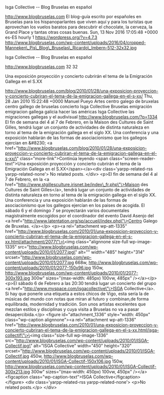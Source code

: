 Isga Collective -- Blog Bruselas en español

http://www.blogbruselas.com El blog-guía escrito por españoles en
Bruselas para los hispanoparlantes que viven aquí y para los turistas
que aprovechan los vuelos baratos para descubrir el chocolate, la
cerveza, la Grand Place y tantas otras cosas buenas. Sun, 13 Nov 2016
17:05:48 +0000 es-ES hourly 1 https://wordpress.org/?v=4.7.3
http://www.blogbruselas.com/wp-content/uploads/2016/04/cropped-Manneken\_Pis\_Blog\_Bruselas\_Ricardo\_Imbern-512-32x32.jpg

Isga Collective -- Blog Bruselas en español

http://www.blogbruselas.com 32 32

Una exposición proyección y concierto cubrirán el tema de la Emigración
Gallega en el S.XX

http://www.blogbruselas.com/blog/2010/01/28/una-exposicion-proyeccion-y-concierto-cubriran-el-tema-de-la-emigracion-gallega-en-el-s-xx/
Thu, 28 Jan 2010 15:22:48 +0000 Manuel Pueyo Artes centro galego de
bruxelas centro gallego de bruselas concierto Isga Collective Bruselas
emigración emigracion gallega galicia hacer las américas Isga Collective
las migraciones gallegas y el audivisual
http://www.blogbruselas.com/?p=1334 El fin de semana del 4 al 7 de
Febrero, en la Maison des Cultures de Saint Gilles, tendrá lugar un
conjunto de actividades de distinta naturaleza en torno al tema de la
emigración gallega en el siglo XX. Una conferencia y una exposición
hablarán de las formas de asociacionismo que los gallegos ejercían en
&\#8230; \<a
href=\"http://www.blogbruselas.com/blog/2010/01/28/una-exposicion-proyeccion-y-concierto-cubriran-el-tema-de-la-emigracion-gallega-en-el-s-xx/\"
class=\"more-link\"\>Continúa leyendo \<span
class=\"screen-reader-text\"\>Una exposición proyección y concierto
cubrirán el tema de la Emigración Gallega en el S.XX\</span\>\</a\>\<div
class=\'yarpp-related-rss yarpp-related-none\'\> No related posts.
\</div\> \<p\>El fin de semana del 4 al 7 de Febrero, en la \<a
href=\"http://www.stgillesculture.irisnet.be/index\_fr.php\"\>Maison des
Cultures de Saint Gilles\</a\>, tendrá lugar un conjunto de actividades
de distinta naturaleza en torno al tema de la emigración gallega en el
siglo XX. Una conferencia y una exposición hablarán de las formas de
asociacionismo que los gallegos ejercían en los paises de acogida. El
sábado 6 y el domingo 7 se proyectarán varios documentales
magistralmente escogidos por el coordinador del evento David Asenjo del
\<a href=\"http://www.latentation.org/sp/accueil/index.php\"\>Centro
Galego de Bruxelas. \</a\>\</p\> \<p\>\<a rel=\"attachment wp-att-1335\"
href=\"http://www.blogbruselas.com/2010/01/una-exposicion-proyeccion-y-concierto-cubriran-el-tema-de-la-emigracion-gallega-en-el-s-xx.html/attachment/2077\"\>\<img
class=\"alignnone size-full wp-image-1335\"
src=\"http://www.blogbruselas.com/wp-content/uploads/2010/01/2077.jpg\"
alt=\"\" width=\"485\" height=\"314\"
srcset=\"http://www.blogbruselas.com/wp-content/uploads/2010/01/2077.jpg
668w,
http://www.blogbruselas.com/wp-content/uploads/2010/01/2077-150x96.jpg
150w,
http://www.blogbruselas.com/wp-content/uploads/2010/01/2077-300x193.jpg
300w\" sizes=\"(max-width: 485px) 100vw, 485px\" /\>\</a\>\</p\> \<p\>El
sábado 6 de Febrero a las 20:30 tendrá lugar un concierto del grupo \<a
href=\"http://www.myspace.com/isgacollective\"\>ISGA Collective\</a\>.
Si hay que ponerle una etiqueta a estos chicos de Vigo, esta sería la de
músicas del mundo con notas que miran al futuro y combinan,de forma
equilibrada, modernidad y tradición. Son unos artistas excelentes que
mezclan estilos y disciplinas y cuya visita a Bruselas no va a pasar
desapercibida.\</p\> \<figure id=\"attachment\_1336\" style=\"width:
450px\" class=\"wp-caption alignnone\"\>\<a rel=\"attachment
wp-att-1336\"
href=\"http://www.blogbruselas.com/2010/01/una-exposicion-proyeccion-y-concierto-cubriran-el-tema-de-la-emigracion-gallega-en-el-s-xx.html/isga-collectif\"\>\<img
class=\"size-full wp-image-1336\"
src=\"http://www.blogbruselas.com/wp-content/uploads/2010/01/ISGA-Collectif.jpg\"
alt=\"ISGA Collective\" width=\"450\" height=\"320\"
srcset=\"http://www.blogbruselas.com/wp-content/uploads/2010/01/ISGA-Collectif.jpg
450w,
http://www.blogbruselas.com/wp-content/uploads/2010/01/ISGA-Collectif-150x106.jpg
150w,
http://www.blogbruselas.com/wp-content/uploads/2010/01/ISGA-Collectif-300x213.jpg
300w\" sizes=\"(max-width: 450px) 100vw, 450px\" /\>\</a\>\<figcaption
class=\"wp-caption-text\"\>ISGA Collective\</figcaption\>\</figure\>
\<div class=\'yarpp-related-rss yarpp-related-none\'\> \<p\>No related
posts.\</p\> \</div\>
